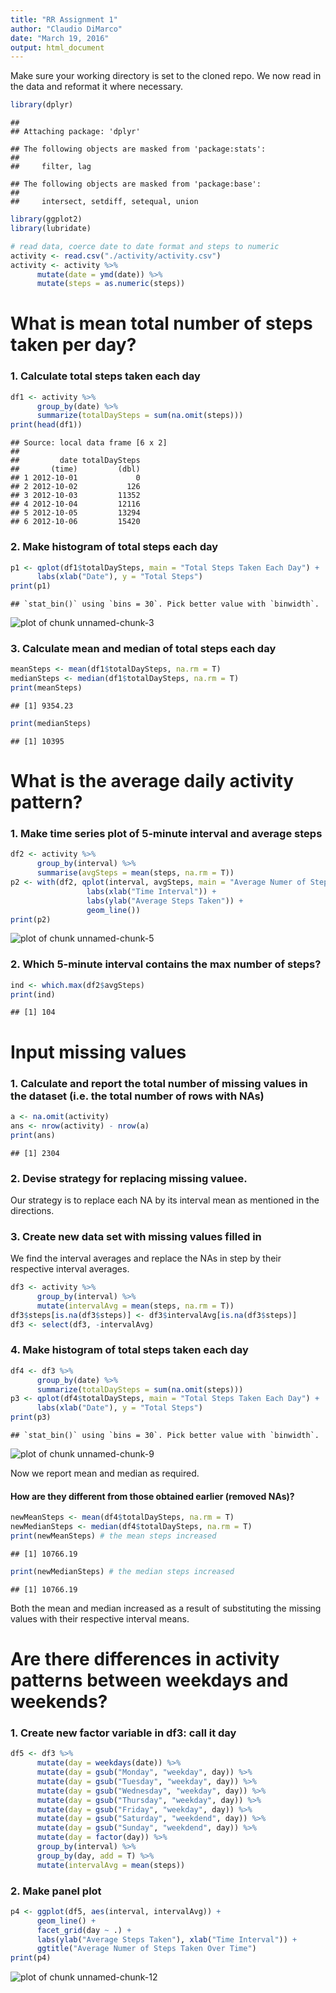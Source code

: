 ```yaml
---
title: "RR Assignment 1"
author: "Claudio DiMarco"
date: "March 19, 2016"
output: html_document
---
```


Make sure your working directory is set to the cloned repo.  We now read in the data and reformat it where necessary.


```r
library(dplyr)
```

```
## 
## Attaching package: 'dplyr'
```

```
## The following objects are masked from 'package:stats':
## 
##     filter, lag
```

```
## The following objects are masked from 'package:base':
## 
##     intersect, setdiff, setequal, union
```

```r
library(ggplot2)
library(lubridate)

# read data, coerce date to date format and steps to numeric
activity <- read.csv("./activity/activity.csv")
activity <- activity %>%
      mutate(date = ymd(date)) %>%
      mutate(steps = as.numeric(steps))
```

# What is mean total number of steps taken per day?
### 1. Calculate total steps taken each day

```r
df1 <- activity %>%
      group_by(date) %>%
      summarize(totalDaySteps = sum(na.omit(steps)))
print(head(df1))
```

```
## Source: local data frame [6 x 2]
## 
##         date totalDaySteps
##       (time)         (dbl)
## 1 2012-10-01             0
## 2 2012-10-02           126
## 3 2012-10-03         11352
## 4 2012-10-04         12116
## 5 2012-10-05         13294
## 6 2012-10-06         15420
```

### 2. Make histogram of total steps each day

```r
p1 <- qplot(df1$totalDaySteps, main = "Total Steps Taken Each Day") + 
      labs(xlab("Date"), y = "Total Steps") 
print(p1)
```

```
## `stat_bin()` using `bins = 30`. Pick better value with `binwidth`.
```

![plot of chunk unnamed-chunk-3](figure/unnamed-chunk-3-1.png)

### 3. Calculate mean and median of total steps each day

```r
meanSteps <- mean(df1$totalDaySteps, na.rm = T)
medianSteps <- median(df1$totalDaySteps, na.rm = T)
print(meanSteps)
```

```
## [1] 9354.23
```

```r
print(medianSteps)
```

```
## [1] 10395
```


# What is the average daily activity pattern?

### 1. Make time series plot of 5-minute interval and average steps

```r
df2 <- activity %>% 
      group_by(interval) %>%
      summarise(avgSteps = mean(steps, na.rm = T))
p2 <- with(df2, qplot(interval, avgSteps, main = "Average Numer of Steps Taken During Each Time Interval") + 
                 labs(xlab("Time Interval")) +
                 labs(ylab("Average Steps Taken")) +
                 geom_line())
print(p2)
```

![plot of chunk unnamed-chunk-5](figure/unnamed-chunk-5-1.png)
      
### 2. Which 5-minute interval contains the max number of steps?

```r
ind <- which.max(df2$avgSteps)
print(ind)
```

```
## [1] 104
```


# Input missing values

### 1. Calculate and report the total number of missing values in the dataset (i.e. the total number of rows with NAs)

```r
a <- na.omit(activity)
ans <- nrow(activity) - nrow(a)
print(ans)
```

```
## [1] 2304
```

### 2. Devise strategy for replacing missing valuee.
Our strategy is to replace each NA by its interval mean as mentioned in the directions.

### 3. Create new data set with missing values filled in
We find the interval averages and replace the NAs in step by their respective interval averages.

```r
df3 <- activity %>%
      group_by(interval) %>%
      mutate(intervalAvg = mean(steps, na.rm = T)) 
df3$steps[is.na(df3$steps)] <- df3$intervalAvg[is.na(df3$steps)]
df3 <- select(df3, -intervalAvg)
```

### 4. Make histogram of total steps taken each day

```r
df4 <- df3 %>%
      group_by(date) %>%
      summarize(totalDaySteps = sum(na.omit(steps)))
p3 <- qplot(df4$totalDaySteps, main = "Total Steps Taken Each Day") + 
      labs(xlab("Date"), y = "Total Steps") 
print(p3)
```

```
## `stat_bin()` using `bins = 30`. Pick better value with `binwidth`.
```

![plot of chunk unnamed-chunk-9](figure/unnamed-chunk-9-1.png)

Now we report mean and median as required.
#### How are they different from those obtained earlier (removed NAs)?

```r
newMeanSteps <- mean(df4$totalDaySteps, na.rm = T)
newMedianSteps <- median(df4$totalDaySteps, na.rm = T)
print(newMeanSteps) # the mean steps increased
```

```
## [1] 10766.19
```

```r
print(newMedianSteps) # the median steps increased
```

```
## [1] 10766.19
```

Both the mean and median increased as a result of substituting the missing values with their respective interval means.

# Are there differences in activity patterns between weekdays and weekends?

### 1. Create new factor variable in df3: call it day

```r
df5 <- df3 %>%
      mutate(day = weekdays(date)) %>%
      mutate(day = gsub("Monday", "weekday", day)) %>%
      mutate(day = gsub("Tuesday", "weekday", day)) %>%
      mutate(day = gsub("Wednesday", "weekday", day)) %>%
      mutate(day = gsub("Thursday", "weekday", day)) %>%
      mutate(day = gsub("Friday", "weekday", day)) %>%
      mutate(day = gsub("Saturday", "weekdend", day)) %>%
      mutate(day = gsub("Sunday", "weekdend", day)) %>%
      mutate(day = factor(day)) %>%
      group_by(interval) %>%
      group_by(day, add = T) %>%
      mutate(intervalAvg = mean(steps))
```

### 2. Make panel plot

```r
p4 <- ggplot(df5, aes(interval, intervalAvg)) + 
      geom_line() + 
      facet_grid(day ~ .) +
      labs(ylab("Average Steps Taken"), xlab("Time Interval")) + 
      ggtitle("Average Numer of Steps Taken Over Time")
print(p4)
```

![plot of chunk unnamed-chunk-12](figure/unnamed-chunk-12-1.png)


